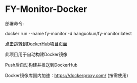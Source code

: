 # FY-Monitor-Docker
部署命令:

docker run --name fy-monitor  -d hanguokun/fy-monitor:latest


[点击跳转到DockerHub项目页面](https://hub.docker.com/repository/docker/hanguokun/fy-monitor)

此项目用于自动构建Docker镜像

Push后自动构建并推送到DockerHub

Docker镜像库国内加速：https://dockerproxy.com/ (按需使用)

